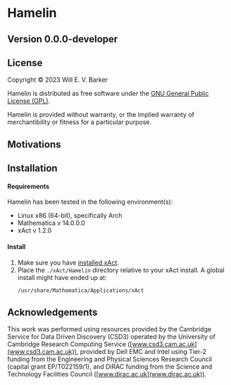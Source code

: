 # Hamelin 
## Version 0.0.0-developer

## License

Copyright © 2023 Will E. V. Barker

Hamelin is distributed as free software under the [GNU General Public License (GPL)](https://www.gnu.org/licenses/gpl-3.0.en.html).

Hamelin is provided without warranty, or the implied warranty of merchantibility or fitness for a particular purpose.

## Motivations 

## Installation

#### Requirements 

Hamelin has been tested in the following environment(s):
- Linux x86 (64-bit), specifically Arch
- Mathematica v 14.0.0.0
- xAct v 1.2.0

#### Install 

1. Make sure you have [installed xAct](http://www.xact.es/download.html).
2. Place the `./xAct/Hamelin` directory relative to your xAct install. A global install might have ended up at: 
	```bash
	/usr/share/Mathematica/Applications/xAct
	```

## Acknowledgements

This work was performed using resources provided by the Cambridge Service for Data Driven Discovery (CSD3) operated by the University of Cambridge Research Computing Service ([www.csd3.cam.ac.uk](www.csd3.cam.ac.uk)), provided by Dell EMC and Intel using Tier-2 funding from the Engineering and Physical Sciences Research Council (capital grant EP/T022159/1), and DiRAC funding from the Science and Technology Facilities Council ([www.dirac.ac.uk](www.dirac.ac.uk)).
